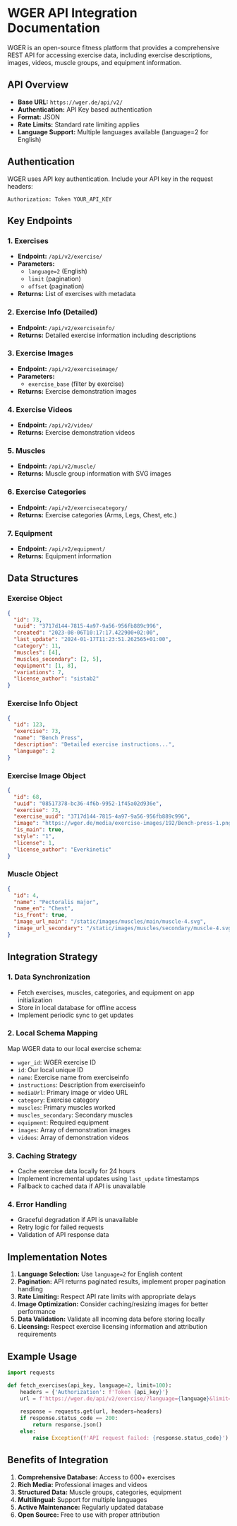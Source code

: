 # WGER API Integration Documentation

WGER is an open-source fitness platform that provides a comprehensive REST API for accessing exercise data, including exercise descriptions, images, videos, muscle groups, and equipment information.

## API Overview

- **Base URL:** `https://wger.de/api/v2/`
- **Authentication:** API Key based authentication
- **Format:** JSON
- **Rate Limits:** Standard rate limiting applies
- **Language Support:** Multiple languages available (language=2 for English)

## Authentication

WGER uses API key authentication. Include your API key in the request headers:

```
Authorization: Token YOUR_API_KEY
```

## Key Endpoints

### 1. Exercises
- **Endpoint:** `/api/v2/exercise/`
- **Parameters:**
  - `language=2` (English)
  - `limit` (pagination)
  - `offset` (pagination)
- **Returns:** List of exercises with metadata

### 2. Exercise Info (Detailed)
- **Endpoint:** `/api/v2/exerciseinfo/`
- **Returns:** Detailed exercise information including descriptions

### 3. Exercise Images
- **Endpoint:** `/api/v2/exerciseimage/`
- **Parameters:**
  - `exercise_base` (filter by exercise)
- **Returns:** Exercise demonstration images

### 4. Exercise Videos
- **Endpoint:** `/api/v2/video/`
- **Returns:** Exercise demonstration videos

### 5. Muscles
- **Endpoint:** `/api/v2/muscle/`
- **Returns:** Muscle group information with SVG images

### 6. Exercise Categories
- **Endpoint:** `/api/v2/exercisecategory/`
- **Returns:** Exercise categories (Arms, Legs, Chest, etc.)

### 7. Equipment
- **Endpoint:** `/api/v2/equipment/`
- **Returns:** Equipment information

## Data Structures

### Exercise Object
```json
{
  "id": 73,
  "uuid": "3717d144-7815-4a97-9a56-956fb889c996",
  "created": "2023-08-06T10:17:17.422900+02:00",
  "last_update": "2024-01-17T11:23:51.262565+01:00",
  "category": 11,
  "muscles": [4],
  "muscles_secondary": [2, 5],
  "equipment": [1, 8],
  "variations": 7,
  "license_author": "sistab2"
}
```

### Exercise Info Object
```json
{
  "id": 123,
  "exercise": 73,
  "name": "Bench Press",
  "description": "Detailed exercise instructions...",
  "language": 2
}
```

### Exercise Image Object
```json
{
  "id": 68,
  "uuid": "08517378-bc36-4f6b-9952-1f45a02d936e",
  "exercise": 73,
  "exercise_uuid": "3717d144-7815-4a97-9a56-956fb889c996",
  "image": "https://wger.de/media/exercise-images/192/Bench-press-1.png",
  "is_main": true,
  "style": "1",
  "license": 1,
  "license_author": "Everkinetic"
}
```

### Muscle Object
```json
{
  "id": 4,
  "name": "Pectoralis major",
  "name_en": "Chest",
  "is_front": true,
  "image_url_main": "/static/images/muscles/main/muscle-4.svg",
  "image_url_secondary": "/static/images/muscles/secondary/muscle-4.svg"
}
```

## Integration Strategy

### 1. Data Synchronization
- Fetch exercises, muscles, categories, and equipment on app initialization
- Store in local database for offline access
- Implement periodic sync to get updates

### 2. Local Schema Mapping
Map WGER data to our local exercise schema:
- `wger_id`: WGER exercise ID
- `id`: Our local unique ID
- `name`: Exercise name from exerciseinfo
- `instructions`: Description from exerciseinfo
- `mediaUrl`: Primary image or video URL
- `category`: Exercise category
- `muscles`: Primary muscles worked
- `muscles_secondary`: Secondary muscles
- `equipment`: Required equipment
- `images`: Array of demonstration images
- `videos`: Array of demonstration videos

### 3. Caching Strategy
- Cache exercise data locally for 24 hours
- Implement incremental updates using `last_update` timestamps
- Fallback to cached data if API is unavailable

### 4. Error Handling
- Graceful degradation if API is unavailable
- Retry logic for failed requests
- Validation of API response data

## Implementation Notes

1. **Language Selection:** Use `language=2` for English content
2. **Pagination:** API returns paginated results, implement proper pagination handling
3. **Rate Limiting:** Respect API rate limits with appropriate delays
4. **Image Optimization:** Consider caching/resizing images for better performance
5. **Data Validation:** Validate all incoming data before storing locally
6. **Licensing:** Respect exercise licensing information and attribution requirements

## Example Usage

```python
import requests

def fetch_exercises(api_key, language=2, limit=100):
    headers = {'Authorization': f'Token {api_key}'}
    url = f'https://wger.de/api/v2/exercise/?language={language}&limit={limit}'
    
    response = requests.get(url, headers=headers)
    if response.status_code == 200:
        return response.json()
    else:
        raise Exception(f'API request failed: {response.status_code}')
```

## Benefits of Integration

1. **Comprehensive Database:** Access to 600+ exercises
2. **Rich Media:** Professional images and videos
3. **Structured Data:** Muscle groups, categories, equipment
4. **Multilingual:** Support for multiple languages
5. **Active Maintenance:** Regularly updated database
6. **Open Source:** Free to use with proper attribution 